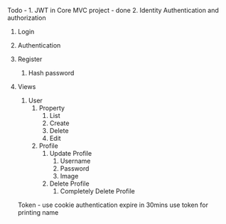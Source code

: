 Todo - 
	1. JWT in Core MVC project - done
	2. Identity Authentication and authorization 

1. Login 
2. Authentication 
3. Register
	1. Hash password
4. Views
	1. User
		1. Property
			1. List
			2. Create
			3. Delete
			4. Edit
		2. Profile
			1. Update Profile
				1. Username
				2. Password
				3. Image
			2. Delete Profile
				1. Completely Delete Profile
				   
				   
	Token -
		use cookie authentication
		expire in 30mins
		use token for printing name
